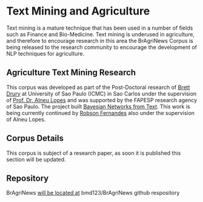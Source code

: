 # Text Mining and Agriculture 

Text mining is a mature technique that has been used in a number of fields such as Finance and Bio-Medicine. Text mining is underused in agriculture, and therefore to encourage research in this area the BrAgriNews Corpus is being released to the research community to encourage the development of NLP techniques for agriculture.

## Agriculture Text Mining Research

This corpus was developed as part of the Post-Doctoral research of [Brett Drury](https://scholar.google.com.br/citations?user=tuOaq-4AAAAJ&hl=en) at University of Sao Paulo (ICMC) in Sao Carlos under the supervision of [Prof. Dr. Alneu Lopes](http://conteudo.icmc.usp.br/pessoas/alneu/) and was supported by the FAPESP research agency of Sao Paulo. The project built [Bayesian Networks from Text](http://www.bv.fapesp.br/37622). This work is being currently continued by [Robson Fernandes](robsonfernandes.net) also under the supervision of Alneu Lopes.

## Corpus Details

This corpus is subject of a research paper, as soon it is published this section will be updated.

## Repository

BrAgriNews [will be located at](https://github.com/bmd123/BrAgriNews) bmd123/BrAgriNews github respository




